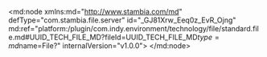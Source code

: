 <?xml version="1.0" encoding="UTF-8"?>
<md:node xmlns:md="http://www.stambia.com/md" defType="com.stambia.file.server" id="_GJ81Xrw_Eeq0z_EvR_Ojng" md:ref="platform:/plugin/com.indy.environment/technology/file/standard.file.md#UUID_TECH_FILE_MD?fileId=UUID_TECH_FILE_MD$type=md$name=File?" internalVersion="v1.0.0">
  <node defType="com.stambia.file.directory" id="_GJ81X7w_Eeq0z_EvR_Ojng" name="Split_File_Folder">
    <attribute defType="com.stambia.file.directory.path" id="_GJ81YLw_Eeq0z_EvR_Ojng" value="%{env:workspace_loc}%\Training\Files_In\Split_Files"/>
    <node defType="com.stambia.file.file" id="_GJ81Ybw_Eeq0z_EvR_Ojng" name="AnotherFileToSplit_header">
      <attribute defType="com.stambia.file.file.type" id="_GJ81Yrw_Eeq0z_EvR_Ojng" value="DELIMITED"/>
      <attribute defType="com.stambia.file.file.charsetName" id="_GJ81Y7w_Eeq0z_EvR_Ojng"/>
      <attribute defType="com.stambia.file.file.lineSeparator" id="_GJ81ZLw_Eeq0z_EvR_Ojng" value="0D0A"/>
      <attribute defType="com.stambia.file.file.fieldSeparator" id="_GJ81Zbw_Eeq0z_EvR_Ojng" value="3B"/>
      <attribute defType="com.stambia.file.file.stringDelimiter" id="_GJ81Zrw_Eeq0z_EvR_Ojng"/>
      <attribute defType="com.stambia.file.file.decimalSeparator" id="_GJ81Z7w_Eeq0z_EvR_Ojng" value="2E"/>
      <attribute defType="com.stambia.file.file.lineToSkip" id="_GJ81aLw_Eeq0z_EvR_Ojng" value="2"/>
      <attribute defType="com.stambia.file.file.lastLineToSkip" id="_GJ81abw_Eeq0z_EvR_Ojng" value="0"/>
      <attribute defType="com.stambia.file.file.header" id="_GJ81arw_Eeq0z_EvR_Ojng" value="0"/>
      <attribute defType="com.stambia.file.file.physicalName" id="_GJ81a7w_Eeq0z_EvR_Ojng" value="AnotherFileToSplit.txt"/>
      <attribute defType="com.stambia.file.file.transformScript" id="_GJ81bLw_Eeq0z_EvR_Ojng" value="i=0; &#xD;&#xA;nblines=0;&#xD;&#xA;&#xD;&#xA;do{&#xD;&#xA;&#xD;&#xA;  /* read the next character */&#xD;&#xA;  i=__in__.read(); &#xD;&#xA;&#xD;&#xA;  /* if a character is found */&#xD;&#xA;  if (i>-1){&#xD;&#xA;&#xD;&#xA;    ch=String.fromCharCode(i);&#xD;&#xA;&#xD;&#xA;    /* if this is a carriage return, increment the counter */&#xD;&#xA;    if (ch == '\n'){&#xD;&#xA;      nblines++;&#xD;&#xA;    }&#xD;&#xA;&#xD;&#xA;   i=ch.charCodeAt();&#xD;&#xA;    __out__.write(i);&#xD;&#xA;&#xD;&#xA;  } &#xD;&#xA;/* here two lines to retreave and 2 header lines to skip => &lt;4 */&#xD;&#xA;}while(i>-1 &amp;&amp; nblines &lt;4);&#xD;&#xA;"/>
      <node defType="com.stambia.file.field" id="_GJ81bbw_Eeq0z_EvR_Ojng" name="LINE_NUMBER" position="2">
        <attribute defType="com.stambia.file.field.physicalName" id="_GJ81brw_Eeq0z_EvR_Ojng" value="LINE_NUMBER"/>
        <attribute defType="com.stambia.file.field.type" id="_GJ81b7w_Eeq0z_EvR_Ojng" value="Numeric"/>
        <attribute defType="com.stambia.file.field.size" id="_GJ81cLw_Eeq0z_EvR_Ojng" value="5"/>
      </node>
      <node defType="com.stambia.file.field" id="_GJ81cbw_Eeq0z_EvR_Ojng" name="COMPANY" position="3">
        <attribute defType="com.stambia.file.field.physicalName" id="_GJ81crw_Eeq0z_EvR_Ojng" value="COMPANY"/>
        <attribute defType="com.stambia.file.field.type" id="_GJ81c7w_Eeq0z_EvR_Ojng" value="String"/>
        <attribute defType="com.stambia.file.field.size" id="_GJ81dLw_Eeq0z_EvR_Ojng" value="100"/>
      </node>
      <node defType="com.stambia.file.field" id="_GJ81dbw_Eeq0z_EvR_Ojng" name="COMMAND_REF" position="1">
        <attribute defType="com.stambia.file.field.physicalName" id="_GJ81drw_Eeq0z_EvR_Ojng" value="COMMAND_REF"/>
        <attribute defType="com.stambia.file.field.type" id="_GJ81d7w_Eeq0z_EvR_Ojng" value="String"/>
        <attribute defType="com.stambia.file.field.size" id="_GJ9cQLw_Eeq0z_EvR_Ojng" value="50"/>
      </node>
    </node>
    <node defType="com.stambia.file.file" id="_GJ9cQbw_Eeq0z_EvR_Ojng" name="AnotherFileToSplit_body">
      <attribute defType="com.stambia.file.file.type" id="_GJ9cQrw_Eeq0z_EvR_Ojng" value="DELIMITED"/>
      <attribute defType="com.stambia.file.file.charsetName" id="_GJ9cQ7w_Eeq0z_EvR_Ojng"/>
      <attribute defType="com.stambia.file.file.lineSeparator" id="_GJ9cRLw_Eeq0z_EvR_Ojng" value="0D0A"/>
      <attribute defType="com.stambia.file.file.fieldSeparator" id="_GJ9cRbw_Eeq0z_EvR_Ojng" value="3B"/>
      <attribute defType="com.stambia.file.file.stringDelimiter" id="_GJ9cRrw_Eeq0z_EvR_Ojng"/>
      <attribute defType="com.stambia.file.file.decimalSeparator" id="_GJ9cR7w_Eeq0z_EvR_Ojng" value="2E"/>
      <attribute defType="com.stambia.file.file.lineToSkip" id="_GJ9cSLw_Eeq0z_EvR_Ojng" value="4"/>
      <attribute defType="com.stambia.file.file.lastLineToSkip" id="_GJ9cSbw_Eeq0z_EvR_Ojng" value="0"/>
      <attribute defType="com.stambia.file.file.header" id="_GJ9cSrw_Eeq0z_EvR_Ojng" value="0"/>
      <attribute defType="com.stambia.file.file.physicalName" id="_GJ9cS7w_Eeq0z_EvR_Ojng" value="AnotherFileToSplit.txt"/>
      <node defType="com.stambia.file.field" id="_GJ9cTLw_Eeq0z_EvR_Ojng" name="LINE_ID" position="2">
        <attribute defType="com.stambia.file.field.physicalName" id="_GJ9cTbw_Eeq0z_EvR_Ojng" value="LINE_ID"/>
        <attribute defType="com.stambia.file.field.type" id="_GJ9cTrw_Eeq0z_EvR_Ojng" value="Numeric"/>
        <attribute defType="com.stambia.file.field.size" id="_GJ9cT7w_Eeq0z_EvR_Ojng" value="5"/>
      </node>
      <node defType="com.stambia.file.field" id="_GJ9cULw_Eeq0z_EvR_Ojng" name="QTY" position="3">
        <attribute defType="com.stambia.file.field.physicalName" id="_GJ9cUbw_Eeq0z_EvR_Ojng" value="QTY"/>
        <attribute defType="com.stambia.file.field.type" id="_GJ9cUrw_Eeq0z_EvR_Ojng" value="String"/>
        <attribute defType="com.stambia.file.field.size" id="_GJ9cU7w_Eeq0z_EvR_Ojng" value="5"/>
      </node>
    </node>
  </node>
</md:node>
